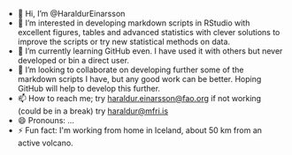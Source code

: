 - 👋 Hi, I’m @HaraldurEinarsson
- 👀 I’m interested in developing markdown scripts in RStudio with excellent figures, tables and advanced statistics with clever solutions to improve the scripts or try new statistical methods on data. 
- 🌱 I’m currently learning GitHub even. I have used it with others but never developed or bin a direct user. 
- 💞️ I’m looking to collaborate on developing further some of the markdown scripts I have, but any good work can be better. Hoping GitHub will help to develop this further. 
- 📫 How to reach me;   try haraldur.einarsson@fao.org    if not working (could be in a break) try haraldur@mfri.is
- 😄 Pronouns: ...
- ⚡ Fun fact: I'm working from home in Iceland, about 50 km from an active volcano. 

<!---
HaraldurEinarsson/HaraldurEinarsson is a ✨ special ✨ repository because its `README.md` (this file) appears on your GitHub profile.
You can click the Preview link to take a look at your changes.
--->
